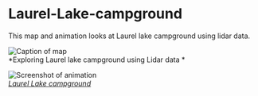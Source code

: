 # Laurel-Lake-campground

This map and animation looks at Laurel lake campground using lidar data.

![Caption of map](laurellake.jpg)     
*Exploring Laurel  lake campground using Lidar data *

![Screenshot of animation](laurellake.jpg)     
*[Laurel Lake campground](https://youtu.be/PTWaKUUOS7g)*
